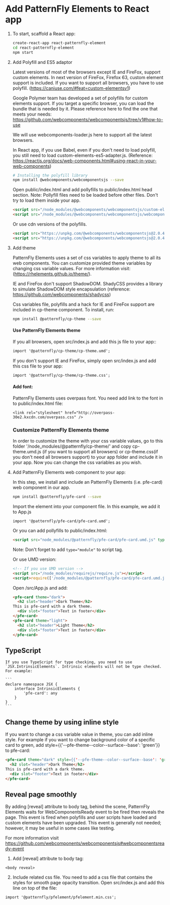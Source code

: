 # Add PatternFly Elements to React app

1. To start, scaffold a React app:

    ```bash
    create-react-app react-patternfly-element
    cd react-patternfly-element
    npm start
    ```

2. Add Polyfill and ES5 adaptor

    Latest versions of most of the browsers except IE and FireFox, support custom elements. In next version of FireFox, Firefox  63, custom element support is included. If you want to support all browsers, you have to use polyfill. (https://caniuse.com/#feat=custom-elementsv1)

    Google Polymer team has developed a set of polyfills for custom elements support. If you target a specific browser, you can load the bundle that is needed by it. Please reference here to find the one that meets your needs: https://github.com/webcomponents/webcomponentsjs/tree/v1#how-to-use

    We will use webcomponents-loader.js here to support all the latest browsers.

    In React app, if you use Babel, even if you don't need to load polyfill, you still need to load custom-elements-es5-adapter.js. (Reference: https://reactjs.org/docs/web-components.html#using-react-in-your-web-components)

    ```bash
    # Installing the polyfill library
    npm install @webcomponents/webcomponentsjs --save
    ```

    Open public/index.html and add pollyfills to public/index.html head section.
    Note: Pollyfill files need to be loaded before other files. Don't try to load them inside your app.

    ```html
    <script src="/node_modules/@webcomponents/webcomponentsjs/custom-elements-es5-adapter.js"></script>
    <script src="/node_modules/@webcomponents/webcomponentsjs/webcomponents-loader.js"></script>
    ```

    Or use cdn versions of the polyfills.

    ```html
    <script src="https://unpkg.com/@webcomponents/webcomponentsjs@2.0.4/webcomponents-loader.js"></script>
    <script src="https://unpkg.com/@webcomponents/webcomponentsjs@2.0.4/custom-elements-es5-adapter.js"></script>
    ```

3. Add theme

    PatternFly Elements uses a set of css variables to apply theme to all its web components. You can customize provided theme variables by changing css variable values. For more information visit: (https://rhelements.github.io/theme/).

    IE and FireFox don't support ShadowDOM. ShadyCSS provides a library to simulate ShadowDOM style encapsulation (reference: https://github.com/webcomponents/shadycss)

    Css variables file, polyfills and a hack for IE and FireFox support are included in cp-theme component. To install, run:

    ```bash
    npm install @patternfly/cp-theme --save
    ```

    #### Use PatternFly Elements theme

    If you all browsers, open src/index.js and add this js file to your app::
    ```html
    import '@patternfly/cp-theme/cp-theme.umd';
    ```

    If you don't support IE and FireFox, simply open src/index.js and add this css file to your app:
    ```html
    import '@patternfly/cp-theme/cp-theme.css';
    ```

    #### Add font:
    PatternFly Elements uses overpass font. You need add link to the font in to public/index.html file:

    ```
    <link rel="stylesheet" href="http://overpass-30e2.kxcdn.com/overpass.css" />
    ```

    ### Customize PatternFly Elements theme
    In order to customize the theme with your css variable values, go to this folder
    '/node_modules/@patternfly/cp-theme/' and copy cp-theme.umd.js (if you want to support all browsers) or cp-theme.css(if you don't need all browsers support) to your app folder and include it in your app. Now you can change the css variables as you wish.


4. Add PatternFly Elements web component to your app:

    In this step, we install and include an PatternFly Elements (i.e. pfe-card) web component in our app.

    ```bash
    npm install @patternfly/pfe-card --save
    ```

    Import the element into your component file. In this example, we add it to App.js

    ```
    import '@patternfly/pfe-card/pfe-card.umd';
    ```

    Or you can add pollyfills to public/index.html:
    ```html
    <script src="node_modules/@patternfly/pfe-card/pfe-card.umd.js" type="module"></script>
    ```
    Note: Don't forget to add `type="module"` to script tag.

    Or use UMD version:

    ```html
    <!-- If you use UMD version -->
    <script src="/node_modules/requirejs/require.js"></script>
    <script>require(['/node_modules/@patternfly/pfe-card/pfe-card.umd.js'])</script>
    ```

    Open /src/App.js and add:

    ```html
    <pfe-card theme="dark">
      <h2 slot="header">Dark Theme</h2>
    This is pfe-card with a dark theme.
      <div slot="footer">Text in footer</div>
    </pfe-card>
    <pfe-card theme="light">
      <h2 slot="header">Light Theme</h2>
      <div slot="footer">Text in footer</div>
    </pfe-card>
    ```

## TypeScript
    If you use TypeScript for type checking, you need to use `JSX.IntrinsicElements`. Intrinsic elements will not be type checked. For example:

    ```
    declare namespace JSX {
        interface IntrinsicElements {
            'pfe-card': any
        }
    }
    ```

## Change theme by using inline style

  If you want to change a css variable value in theme, you can add inline style. For example if you want to change background color of a specific card to green, add style={{'--pfe-theme--color--surface--base': 'green'}} to pfe-card:

  ```html
  <pfe-card theme="dark" style={{'--pfe-theme--color--surface--base': 'green'}}>
    <h2 slot="header">Dark Theme</h2>
  This is pfe-card with a dark theme.
    <div slot="footer">Text in footer</div>
  </pfe-card>
  ```

## Reveal page smoothly

By adding [reveal] attribute to body tag, behind the scene, PatternFly Elements waits for WebComponentsReady event to be fired then reveals the page. This event is fired when polyfills and user scripts have loaded and custom elements have been upgraded. This event is generally not needed; however, it may be useful in some cases like testing.

For more information visit https://github.com/webcomponents/webcomponentsjs#webcomponentsready-event

1. Add [reveal] attribute to body tag:

  `<body reveal>`

2. Include related css file.
  You need to add a css file that contains the styles for smooth page opacity transition. Open src/index.js and add this line on top of the file:
  ```
  import '@patternfly/pfelement/pfelement.min.css';
  ```
